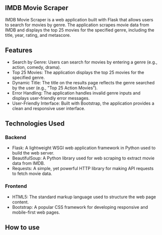 ## IMDB Movie Scraper

IMDB Movie Scraper is a web application built with Flask that allows users to search for movies by genre. The application scrapes movie data from IMDB and displays the top 25 movies for the specified genre, including the title, year, rating, and metascore.

## Features

- Search by Genre: Users can search for movies by entering a genre (e.g., action, comedy, drama).
- Top 25 Movies: The application displays the top 25 movies for the specified genre.
- Dynamic Title: The title on the results page reflects the genre searched by the user (e.g., "Top 25 Action Movies”).
- Error Handling: The application handles invalid genre inputs and displays user-friendly error messages.
- User-Friendly Interface: Built with Bootstrap, the application provides a clean and responsive user interface.

## Technologies Used

### Backend

- Flask: A lightweight WSGI web application framework in Python used to build the web server.
- BeautifulSoup: A Python library used for web scraping to extract movie data from IMDB.
- Requests: A simple, yet powerful HTTP library for making API requests to fetch movie data.

### Frontend

- HTML5: The standard markup language used to structure the web page content.
- Bootstrap: A popular CSS framework for developing responsive and mobile-first web pages.

## How to use
